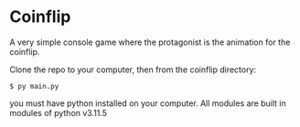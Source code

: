 # Coinflip

A very simple console game where the protagonist is the animation for the coinflip.

Clone the repo to your computer, then from the coinflip directory:

    $ py main.py

you must have python installed on your computer. All modules are built in modules of python v3.11.5
